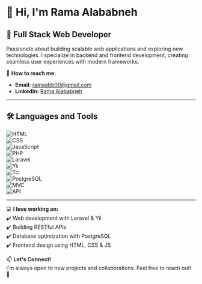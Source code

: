 # 👋 Hi, I'm Rama Alababneh  

## 🚀 Full Stack Web Developer  

Passionate about building scalable web applications and exploring new technologies. I specialize in backend and frontend development, creating seamless user experiences with modern frameworks.

📧 **How to reach me:**  
- **Email:** [ramaabb00@gmail.com](mailto:ramaabb00@gmail.com)  
- **LinkedIn:** [Rama Alababneh](https://www.linkedin.com/in/rama-alababneh/)  

---

## 🛠️ Languages and Tools  

![HTML](https://img.shields.io/badge/HTML-%23E34F26.svg?style=for-the-badge&logo=html5&logoColor=white)  
![CSS](https://img.shields.io/badge/CSS-%231572B6.svg?style=for-the-badge&logo=css3&logoColor=white)  
![JavaScript](https://img.shields.io/badge/JavaScript-%23F7DF1E.svg?style=for-the-badge&logo=javascript&logoColor=black)  
![PHP](https://img.shields.io/badge/PHP-%23777BB4.svg?style=for-the-badge&logo=php&logoColor=white)  
![Laravel](https://img.shields.io/badge/Laravel-%23FF2D20.svg?style=for-the-badge&logo=laravel&logoColor=white)  
![Yii](https://img.shields.io/badge/Yii-%230F5298.svg?style=for-the-badge&logo=yii&logoColor=white)  
![Tcl](https://img.shields.io/badge/Tcl-%23e4a308.svg?style=for-the-badge&logo=tcl&logoColor=white)  
![PostgreSQL](https://img.shields.io/badge/PostgreSQL-%23316192.svg?style=for-the-badge&logo=postgresql&logoColor=white)  
![MVC](https://img.shields.io/badge/MVC-%234A90E2.svg?style=for-the-badge)  
![API](https://img.shields.io/badge/API-%23008080.svg?style=for-the-badge)  

---

💻 **I love working on:**  
✔️ Web development with Laravel & Yii  
✔️ Building RESTful APIs  
✔️ Database optimization with PostgreSQL  
✔️ Frontend design using HTML, CSS & JS  

📫 **Let's Connect!**  
I'm always open to new projects and collaborations. Feel free to reach out! 🚀  
